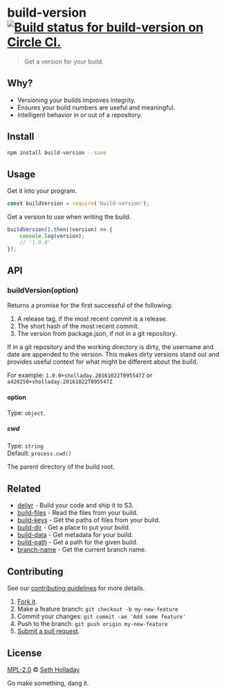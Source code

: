 # build-version [![Build status for build-version on Circle CI.](https://img.shields.io/circleci/project/sholladay/build-version/master.svg "Circle Build Status")](https://circleci.com/gh/sholladay/build-version "Build Version Builds")

> Get a version for your build.

## Why?

 - Versioning your builds improves integrity.
 - Ensures your build numbers are useful and meaningful.
 - Intelligent behavior in or out of a repository.

## Install

```sh
npm install build-version --save
```

## Usage

Get it into your program.

```js
const buildVersion = require('build-version');
```

Get a version to use when writing the build.

```js
buildVersion().then((version) => {
    console.log(version);
    // '1.0.0'
});
```

## API

### buildVersion(option)

Returns a promise for the first successful of the following:

1. A release tag, if the most recent commit is a release.
2. The short hash of the most recent commit.
3. The version from package.json, if not in a git repository.

If in a git repository and the working directory is dirty, the username and date are appended to the version. This makes dirty versions stand out and provides useful context for what might be different about the build.

For example: `1.0.0+sholladay.20161022T095547Z` or `a420250+sholladay.20161022T095547Z`

#### option

Type: `object`.

##### cwd

Type: `string`<br>
Default: `process.cwd()`

The parent directory of the build root.

## Related

 - [delivr](https://github.com/sholladay/delivr) - Build your code and ship it to S3.
 - [build-files](https://github.com/sholladay/build-files) - Read the files from your build.
 - [build-keys](https://github.com/sholladay/build-keys) - Get the paths of files from your build.
 - [build-dir](https://github.com/sholladay/build-dir) - Get a place to put your build.
 - [build-data](https://github.com/sholladay/build-data) - Get metadata for your build.
 - [build-path](https://github.com/sholladay/build-path) - Get a path for the given build.
 - [branch-name](https://github.com/sholladay/branch-name) - Get the current branch name.

## Contributing

See our [contributing guidelines](https://github.com/sholladay/build-version/blob/master/CONTRIBUTING.md "The guidelines for participating in this project.") for more details.

1. [Fork it](https://github.com/sholladay/build-version/fork).
2. Make a feature branch: `git checkout -b my-new-feature`
3. Commit your changes: `git commit -am 'Add some feature'`
4. Push to the branch: `git push origin my-new-feature`
5. [Submit a pull request](https://github.com/sholladay/build-version/compare "Submit code to this project for review.").

## License

[MPL-2.0](https://github.com/sholladay/build-version/blob/master/LICENSE "The license for build-version.") © [Seth Holladay](http://seth-holladay.com "Author of build-version.")

Go make something, dang it.
